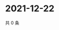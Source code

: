 # 2021-12-22

共 0 条

<!-- BEGIN WEIBO -->
<!-- 最后更新时间 Wed Dec 22 2021 19:00:51 GMT+0800 (China Standard Time) -->

<!-- END WEIBO -->
